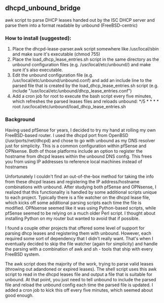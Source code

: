 ## dhcpd_unbound_bridge
awk script to parse DHCP leases handed out by the ISC DHCP server and parse them into a format readable by unbound (FreeBSD-centric)

### How to install (suggested):

1. Place the dhcpd-lease-parser.awk script somewhere like /usr/local/sbin and make sure it's executable (chmod 755)
2. Place the load_dhcp_lease_entries.sh script in the same directory as the unbound configuration files (e.g. /usr/local/etc/unbound/) and make sure it's also executable.
3. Edit the unbound configuration file (e.g. /usr/local/etc/unbound/unbound.conf) and add an include line to the parsed file that is created by the load_dhcp_lease_entries.sh script (e.g. include "/usr/local/etc/unbound/dhcp_lease_entries.conf")
4. Add a cron job for root to execute the bash script every five minutes, which refreshes the parsed leases files and reloads unbound: */5	*	*	*	*	root	/usr/local/etc/unbound/load_dhcp_lease_entries.sh


### Background

Having used pfSense for years, I decided to try my hand at rolling my own FreeBSD-based router. I used the dhcpd port from OpenBSD (/usr/ports/net/dhcpd) and chose to go with unbound as my DNS resolver just for simplicity. This is a common configuration within pfSense and OPNsense. Both of those platforms include an option to register the hostname from dhcpd leases within the unbound DNS config. This frees you from using IP addresses to reference local machines instead of hostnames

Unfortunately I couldn't find an out-of-the-box method for taking the info from these dhcpd leases and registering the IP address/hostname combinations with unbound. After studying both pfSense and OPNsense, I realized that this functionality is handled by some additional scripts unique to each project. Typically there is a file watcher on the dhcpd lease file, which kicks off some additional parsing scripts each time the file is modified. OPNsense seemed like it was using Python-based scripts, while pfSense seemed to be relying on a much older Perl script. I thought about installing Python on my router but wanted to avoid that if possible.

I found a couple other projects that offered some level of support for parsing dhcp leases and registering them with unbound. However, each required some sort of dependency that I didn't really want. That's when I eventually decided to skip the file watcher (again for simplicity) and handle the parsing with a combination of awk and sh - tools that ship with every FreeBSD system.

The awk script does the majority of the work, trying to parse valid leases (throwing out adandoned or expired leases). The shell script uses this awk script to read in the dhcpd leases file and output a file that is suitable for unbound. At that point, you just need to tell unbound to include the parsed file and reload the unbound config each time the parsed file is updated. I added a cron job to kick this off every five minutes, which seemed about good enough.
